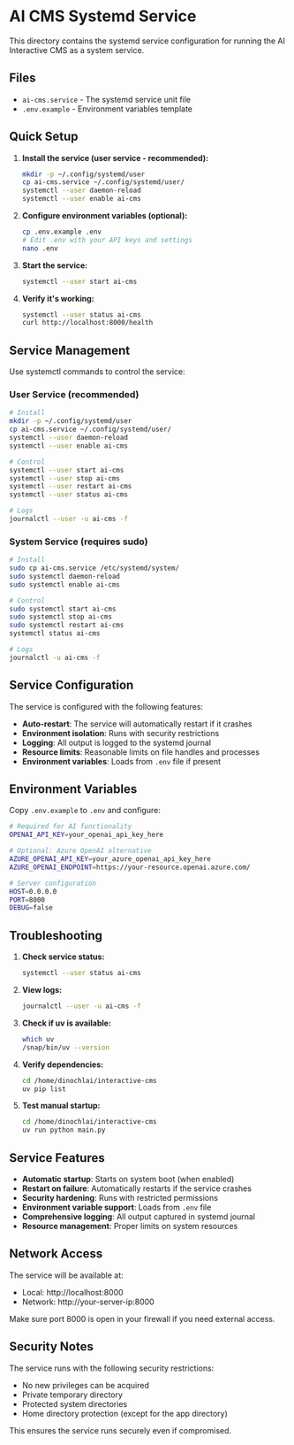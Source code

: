 # AI CMS Systemd Service

This directory contains the systemd service configuration for running the AI Interactive CMS as a system service.

## Files

- `ai-cms.service` - The systemd service unit file
- `.env.example` - Environment variables template

## Quick Setup

1. **Install the service (user service - recommended):**
   ```bash
   mkdir -p ~/.config/systemd/user
   cp ai-cms.service ~/.config/systemd/user/
   systemctl --user daemon-reload
   systemctl --user enable ai-cms
   ```

2. **Configure environment variables (optional):**
   ```bash
   cp .env.example .env
   # Edit .env with your API keys and settings
   nano .env
   ```

3. **Start the service:**
   ```bash
   systemctl --user start ai-cms
   ```

4. **Verify it's working:**
   ```bash
   systemctl --user status ai-cms
   curl http://localhost:8000/health
   ```

## Service Management

Use systemctl commands to control the service:

### User Service (recommended)
```bash
# Install
mkdir -p ~/.config/systemd/user
cp ai-cms.service ~/.config/systemd/user/
systemctl --user daemon-reload
systemctl --user enable ai-cms

# Control
systemctl --user start ai-cms
systemctl --user stop ai-cms
systemctl --user restart ai-cms
systemctl --user status ai-cms

# Logs
journalctl --user -u ai-cms -f
```

### System Service (requires sudo)
```bash
# Install
sudo cp ai-cms.service /etc/systemd/system/
sudo systemctl daemon-reload
sudo systemctl enable ai-cms

# Control
sudo systemctl start ai-cms
sudo systemctl stop ai-cms
sudo systemctl restart ai-cms
systemctl status ai-cms

# Logs
journalctl -u ai-cms -f
```

## Service Configuration

The service is configured with the following features:

- **Auto-restart**: The service will automatically restart if it crashes
- **Environment isolation**: Runs with security restrictions
- **Logging**: All output is logged to the systemd journal
- **Resource limits**: Reasonable limits on file handles and processes
- **Environment variables**: Loads from `.env` file if present

## Environment Variables

Copy `.env.example` to `.env` and configure:

```bash
# Required for AI functionality
OPENAI_API_KEY=your_openai_api_key_here

# Optional: Azure OpenAI alternative
AZURE_OPENAI_API_KEY=your_azure_openai_api_key_here
AZURE_OPENAI_ENDPOINT=https://your-resource.openai.azure.com/

# Server configuration
HOST=0.0.0.0
PORT=8000
DEBUG=false
```

## Troubleshooting

1. **Check service status:**
   ```bash
   systemctl --user status ai-cms
   ```

2. **View logs:**
   ```bash
   journalctl --user -u ai-cms -f
   ```

3. **Check if uv is available:**
   ```bash
   which uv
   /snap/bin/uv --version
   ```

4. **Verify dependencies:**
   ```bash
   cd /home/dinochlai/interactive-cms
   uv pip list
   ```

5. **Test manual startup:**
   ```bash
   cd /home/dinochlai/interactive-cms
   uv run python main.py
   ```

## Service Features

- **Automatic startup**: Starts on system boot (when enabled)
- **Restart on failure**: Automatically restarts if the service crashes
- **Security hardening**: Runs with restricted permissions
- **Environment variable support**: Loads from `.env` file
- **Comprehensive logging**: All output captured in systemd journal
- **Resource management**: Proper limits on system resources

## Network Access

The service will be available at:
- Local: http://localhost:8000
- Network: http://your-server-ip:8000

Make sure port 8000 is open in your firewall if you need external access.

## Security Notes

The service runs with the following security restrictions:
- No new privileges can be acquired
- Private temporary directory
- Protected system directories
- Home directory protection (except for the app directory)

This ensures the service runs securely even if compromised.
